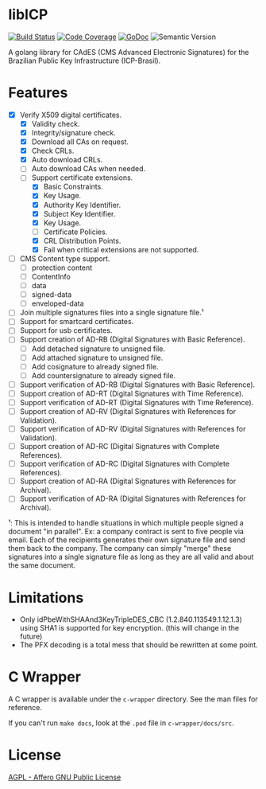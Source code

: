 # libICP

[![Build 
Status](https://travis-ci.com/OpenICP-BR/libICP.svg?branch=master)](https://travis-ci.com/OpenICP-BR/libICP)
[![Code 
Coverage](https://codecov.io/gh/OpenICP-BR/libICP/branch/master/graph/badge.svg)](https://codecov.io/gh/OpenICP-BR/libICP)
[![GoDoc](https://godoc.org/github.com/OpenICP-BR/libICP?status.svg)](https://godoc.org/github.com/gjvnq/OpenICP-BR)
![Semantic Version](https://img.shields.io/badge/semantic%20version-0.1.0-blue.svg)

A golang library for CAdES (CMS Advanced Electronic Signatures) for the Brazilian Public Key Infrastructure (ICP-Brasil).

# Features

- [X] Verify X509 digital certificates.
  - [X] Validity check.
  - [X] Integrity/signature check.
  - [X] Download all CAs on request.
  - [X] Check CRLs.
  - [X] Auto download CRLs.
  - [ ] Auto download CAs when needed.
  - [ ] Support certificate extensions.
    - [X] Basic Constraints.
    - [X] Key Usage.
    - [X] Authority Key Identifier.
    - [X] Subject Key Identifier.
    - [X] Key Usage.
    - [ ] Certificate Policies.
    - [X] CRL Distribution Points.
    - [X] Fail when critical extensions are not supported.
- [ ] CMS Content type support.
  - [ ] protection content
  - [ ] ContentInfo
  - [ ] data
  - [ ] signed-data
  - [ ] enveloped-data
- [ ] Join multiple signatures files into a single signature file.¹
- [ ] Support for smartcard certificates.
- [ ] Support for usb certificates.
- [ ] Support creation of AD-RB (Digital Signatures with Basic Reference).
  - [ ] Add detached signature to unsigned file.
  - [ ] Add attached signature to unsigned file.
  - [ ] Add cosignature to already signed file.
  - [ ] Add countersignature to already signed file.
- [ ] Support verification of AD-RB (Digital Signatures with Basic Reference).
- [ ] Support creation of AD-RT (Digital Signatures with Time Reference).
- [ ] Support verification of AD-RT (Digital Signatures with Time Reference).
- [ ] Support creation of AD-RV (Digital Signatures with References for Validation).
- [ ] Support verification of AD-RV (Digital Signatures with References for Validation).
- [ ] Support creation of AD-RC (Digital Signatures with Complete References).
- [ ] Support verification of AD-RC (Digital Signatures with Complete References).
- [ ] Support creation of AD-RA (Digital Signatures with References for Archival).
- [ ] Support verification of AD-RA (Digital Signatures with References for Archival).

¹: This is intended to handle situations in which multiple people signed a document "in parallel". Ex: a company contract is sent to five people via email. Each of the recipients generates their own signature file and send them back to the company. The company can simply "merge" these signatures into a single signature file as long as they are all valid and about the same document.

# Limitations

  * Only idPbeWithSHAAnd3KeyTripleDES_CBC (1.2.840.113549.1.12.1.3) using SHA1 is supported for key encryption. (this will change in the future)
  * The PFX decoding is a total mess that should be rewritten at some point.

# C Wrapper

A C wrapper is available under the `c-wrapper` directory. See the man files for reference.

If you can't run `make docs`, look at the `.pod` file in `c-wrapper/docs/src`.

# License

[AGPL - Affero GNU Public License](https://www.gnu.org/licenses/agpl-3.0.en.html)
